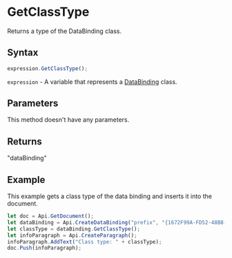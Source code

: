 # GetClassType

Returns a type of the DataBinding class.

## Syntax

```javascript
expression.GetClassType();
```

`expression` - A variable that represents a [DataBinding](../ApiDataBinding) class.

## Parameters

This method doesn't have any parameters.

## Returns

"dataBinding"

## Example

This example gets a class type of the data binding and inserts it into the document.

```javascript editor-docx
let doc = Api.GetDocument();
let dataBinding = Api.CreateDataBinding("prefix", "{1672F99A-FD52-48B8-68E0-377D78AE6886}", "/content/text");
let classType = dataBinding.GetClassType();
let infoParagraph = Api.CreateParagraph();
infoParagraph.AddText("Class type: " + classType);
doc.Push(infoParagraph);
```

